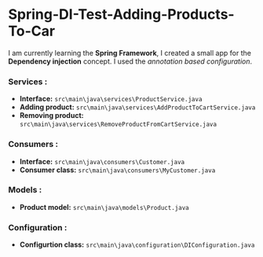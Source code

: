 # Spring-DI-Test-Adding-Products-To-Car

I am currently learning the **Spring Framework**, I created a small app for the **Dependency injection** concept. I used the *annotation based configuration*.
 
### Services : ###
- **Interface:** `src\main\java\services\ProductService.java`
- **Adding product:** `src\main\java\services\AddProductToCartService.java`
- **Removing product:** `src\main\java\services\RemoveProductFromCartService.java`

### Consumers : ###
- **Interface:** `src\main\java\consumers\Customer.java`
- **Consumer class:** `src\main\java\consumers\MyCustomer.java`

### Models : ###
- **Product model:** `src\main\java\models\Product.java`

### Configuration : ###
- **Configurtion class:** `src\main\java\configuration\DIConfiguration.java`

